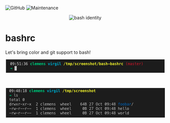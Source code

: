 ![GitHub](https://img.shields.io/github/license/ckaserer/bash-bashrc)
![Maintenance](https://img.shields.io/maintenance/yes/2019)

<p align="center">
<img alt="bash identity" width=250px src="https://github.com/odb/official-bash-logo/raw/master/assets/Logos/Identity/PNG/BASH_logo-transparent-bg-color.png">
</p>

# bashrc

Let's bring color and git support to bash!

<p align="center">
<img alt="git" src="./.images/git.png">
</p>

<br>

<p align="center">
<img alt="nogit" src="./.images/no-git.png">
</p>
